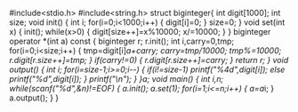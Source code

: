 #include<stdio.h>
#include<string.h>
struct biginteger{
	int digit[1000];
	int size;
	void init()
	{
		int i;
		for(i=0;i<1000;i++)
		{
			digit[i]=0;
		}
		size=0;
	}
	void set(int x)
	{
		init();
		while(x>0)
		{
			digit[size++]=x%10000;
			x/=10000;
		}
	}
	biginteger operator *(int a) const
	{
		biginteger r;
		r.init();
		int i,carry=0,tmp;
		for(i=0;i<size;i++)
		{
			tmp=digit[i]*a+carry;
			carry=tmp/10000;
			tmp%=10000;
			r.digit[r.size++]=tmp;
		}
		if(carry!=0)
		{
			r.digit[r.size++]=carry;
		}
		return r;
	}
	void output()
	{
		int i;
		for(i=size-1;i>=0;i--)
		{
			if(i!=size-1) printf("%4d",digit[i]);
			else printf("%d",digit[i]);
		}
		printf("\n");
	}
}a;
void main()
{
	int i,n;
	while(scanf("%d",&n)!=EOF)
	{
		a.init();
		a.set(1);
		for(i=1;i<=n;i++)
		{
			a=a*i;
		}
		a.output();
	}
}
